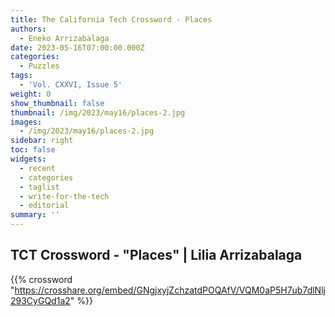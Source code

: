 ```yaml
---
title: The California Tech Crossword - Places
authors:
  - Eneko Arrizabalaga
date: 2023-05-16T07:00:00.000Z
categories:
  - Puzzles
tags:
  - 'Vol. CXXVI, Issue 5'
weight: 0
show_thumbnail: false
thumbnail: /img/2023/may16/places-2.jpg
images:
  - /img/2023/may16/places-2.jpg
sidebar: right
toc: false
widgets:
  - recent
  - categories
  - taglist
  - write-for-the-tech
  - editorial
summary: ''
---
```


## TCT Crossword - "Places" | Lilia Arrizabalaga

{{% crossword "https://crosshare.org/embed/GNgjxyjZchzatdPOQAfV/VQM0aP5H7ub7dlNlj293CyGQd1a2" %}}
